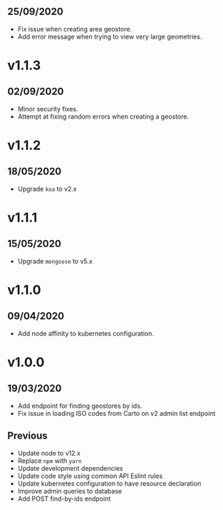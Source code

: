 ## 25/09/2020

- Fix issue when creating area geostore.
- Add error message when trying to view very large geometries.

# v1.1.3

## 02/09/2020

- Minor security fixes.
- Attempt at fixing random errors when creating a geostore.

# v1.1.2

## 18/05/2020

- Upgrade `koa` to v2.x


# v1.1.1

## 15/05/2020

- Upgrade `mongoose` to v5.x

# v1.1.0

## 09/04/2020

- Add node affinity to kubernetes configuration.

# v1.0.0

## 19/03/2020

- Add endpoint for finding geostores by ids.
- Fix issue in loading ISO codes from Carto on v2 admin list endpoint

## Previous

- Update node to v12.x
- Replace `npm` with `yarn`
- Update development dependencies
- Update code style using common API Eslint rules
- Update kubernetes configuration to have resource declaration
- Improve admin queries to database
- Add POST find-by-ids endpoint
